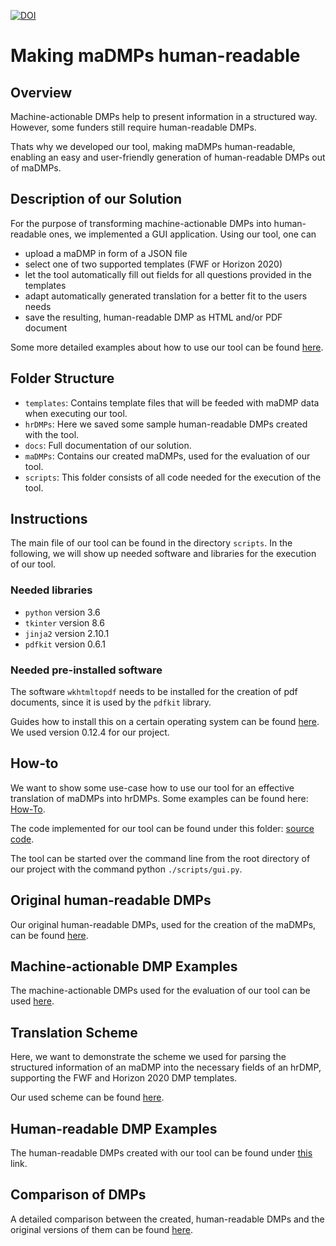 [![DOI](https://zenodo.org/badge/200820545.svg)](https://zenodo.org/badge/latestdoi/200820545)

# Making maDMPs human-readable

## Overview

Machine-actionable DMPs help to present information in a structured way. However, some funders still require human-readable DMPs.

Thats why we developed our tool, making maDMPs human-readable, enabling an easy and user-friendly generation of human-readable DMPs out of maDMPs.

## Description of our Solution

For the purpose of transforming machine-actionable DMPs into human-readable ones, we implemented a GUI application. Using our tool, one can 

* upload a maDMP in form of a JSON file
* select one of two supported templates (FWF or Horizon 2020)
* let the tool automatically fill out fields for all questions provided in the templates
* adapt automatically generated translation for a better fit to the users needs
* save the resulting, human-readable DMP as HTML and/or PDF document

Some more detailed examples about how to use our tool can be found [here](https://github.com/MBAigner/Making-maDMPs-human-readable/blob/master/docs/examples/example.md).

## Folder Structure

*  ```templates```: Contains template files that will be feeded with maDMP data when executing our tool.
*  ```hrDMPs```: Here we saved some sample human-readable DMPs created with the tool.
* ```docs```: Full documentation of our solution.
*  ```maDMPs```: Contains our created maDMPs, used for the evaluation of our tool.
*  ```scripts```: This folder consists of all code needed for the execution of the tool.

## Instructions

The main file of our tool can be found in the directory  ```scripts```. In the following, we will show up needed software and libraries for the execution of our tool.

### Needed libraries 

* ```python``` version 3.6
* ```tkinter``` version 8.6
* ```jinja2``` version 2.10.1
* ```pdfkit``` version 0.6.1

### Needed pre-installed software

The software  ```wkhtmltopdf``` needs to be installed for the creation of pdf documents, since it is used by the ```pdfkit``` library.

Guides how to install this on a certain operating system can be found [here](https://github.com/JazzCore/python-pdfkit/wiki/Installing-wkhtmltopdf/). We used version 0.12.4 for our project.

## How-to

We want to show some use-case how to use our tool for an effective translation of maDMPs into hrDMPs. Some examples can be found here: [How-To](https://github.com/MBAigner/Making-maDMPs-human-readable/blob/master/docs/examples/example.md).

The code implemented for our tool can be found under this folder: [source code](https://github.com/MBAigner/Making-maDMPs-human-readable/tree/master/scripts).

The tool can be started over the command line from the root directory of our project with the command python ```./scripts/gui.py```.

## Original human-readable DMPs

Our original human-readable DMPs, used for the creation of the maDMPs, can be found [here](https://github.com/MBAigner/Making-maDMPs-human-readable/tree/master/original_hrDMPs).

## Machine-actionable DMP Examples

The machine-actionable DMPs used for the evaluation of our tool can be used [here](https://github.com/MBAigner/Making-maDMPs-human-readable/tree/master/maDMPs).

## Translation Scheme

Here, we want to demonstrate the scheme we used for parsing the structured information of an maDMP into the necessary fields of an hrDMP, supporting the FWF and Horizon 2020 DMP templates.

Our used scheme can be found [here](https://github.com/MBAigner/Making-maDMPs-human-readable/blob/master/docs/translation/translation.md).

## Human-readable DMP Examples

The human-readable DMPs created with our tool can be found under [this](https://github.com/MBAigner/Making-maDMPs-human-readable/tree/master/hrDMPs) link.

## Comparison of DMPs

A detailed comparison between the created, human-readable DMPs and the original versions of them can be found [here](https://github.com/MBAigner/Making-maDMPs-human-readable/blob/master/docs/comparison/comparison.md).
